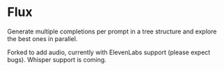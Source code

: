# Flux

Generate multiple completions per prompt in a tree structure and explore the best ones in parallel.

Forked to add audio, currently with ElevenLabs support (please expect bugs). Whisper support is coming.